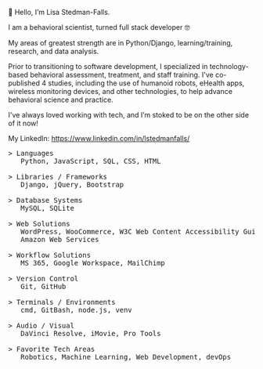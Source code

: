 <p>👋 Hello, I’m Lisa Stedman-Falls.</p>
<p> I am a behavioral scientist, turned full stack developer 🤓</p>

<p>My areas of greatest strength are in Python/Django, learning/training, research, and data analysis.</p>
<p> Prior to transitioning to software development, I specialized in technology-based behavioral assessment, treatment, and staff training. I've co-published 4 studies, including the use of humanoid robots, eHealth apps, wireless monitoring devices, and other technologies, to help advance behavioral science and practice.</p>

<p>I've always loved working with tech, and I’m stoked to be on the other side of it now!</p>

My LinkedIn: https://www.linkedin.com/in/lstedmanfalls/

<pre>
> Languages
   Python, JavaScript, SQL, CSS, HTML

> Libraries / Frameworks
   Django, jQuery, Bootstrap
    
> Database Systems
   MySQL, SQLite
    
> Web Solutions
   WordPress, WooCommerce, W3C Web Content Accessibility Guidelines (WCAG), Learning Management Systems (LMS), 
   Amazon Web Services

> Workflow Solutions
   MS 365, Google Workspace, MailChimp
    
> Version Control
   Git, GitHub

> Terminals / Environments
   cmd, GitBash, node.js, venv

> Audio / Visual
   DaVinci Resolve, iMovie, Pro Tools

> Favorite Tech Areas
   Robotics, Machine Learning, Web Development, devOps
</pre>
